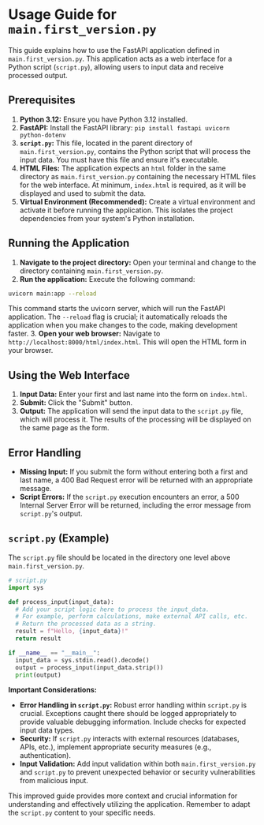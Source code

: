 # Usage Guide for `main.first_version.py`

This guide explains how to use the FastAPI application defined in `main.first_version.py`.  This application acts as a web interface for a Python script (`script.py`), allowing users to input data and receive processed output.

## Prerequisites

1. **Python 3.12:** Ensure you have Python 3.12 installed.
2. **FastAPI:** Install the FastAPI library: `pip install fastapi uvicorn python-dotenv`
3. **`script.py`:**  This file, located in the parent directory of `main.first_version.py`, contains the Python script that will process the input data.  You must have this file and ensure it's executable.
4. **HTML Files:** The application expects an `html` folder in the same directory as `main.first_version.py` containing the necessary HTML files for the web interface.  At minimum, `index.html` is required, as it will be displayed and used to submit the data. 
5. **Virtual Environment (Recommended):** Create a virtual environment and activate it before running the application. This isolates the project dependencies from your system's Python installation.


## Running the Application

1. **Navigate to the project directory:** Open your terminal and change to the directory containing `main.first_version.py`.
2. **Run the application:** Execute the following command:

```bash
uvicorn main:app --reload
```

   This command starts the uvicorn server, which will run the FastAPI application.  The `--reload` flag is crucial; it automatically reloads the application when you make changes to the code, making development faster.
3. **Open your web browser:** Navigate to `http://localhost:8000/html/index.html`.  This will open the HTML form in your browser.

## Using the Web Interface

1. **Input Data:** Enter your first and last name into the form on `index.html`.
2. **Submit:** Click the "Submit" button.
3. **Output:** The application will send the input data to the `script.py` file, which will process it. The results of the processing will be displayed on the same page as the form.

## Error Handling

* **Missing Input:** If you submit the form without entering both a first and last name, a 400 Bad Request error will be returned with an appropriate message.
* **Script Errors:** If the `script.py` execution encounters an error, a 500 Internal Server Error will be returned, including the error message from `script.py`'s output.

## `script.py` (Example)

The `script.py` file should be located in the directory one level above `main.first_version.py`.
```python
# script.py
import sys

def process_input(input_data):
  # Add your script logic here to process the input_data.  
  # For example, perform calculations, make external API calls, etc.
  # Return the processed data as a string.
  result = f"Hello, {input_data}!"
  return result

if __name__ == "__main__":
  input_data = sys.stdin.read().decode()
  output = process_input(input_data.strip())
  print(output)
```

**Important Considerations:**

* **Error Handling in `script.py`:**  Robust error handling within `script.py` is crucial.  Exceptions caught there should be logged appropriately to provide valuable debugging information.  Include checks for expected input data types.
* **Security:**  If `script.py` interacts with external resources (databases, APIs, etc.), implement appropriate security measures (e.g., authentication).
* **Input Validation:**  Add input validation within both `main.first_version.py` and `script.py` to prevent unexpected behavior or security vulnerabilities from malicious input.

This improved guide provides more context and crucial information for understanding and effectively utilizing the application. Remember to adapt the `script.py` content to your specific needs.